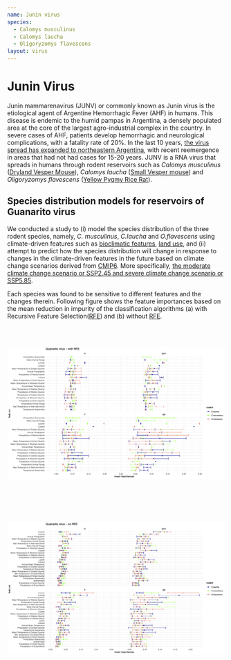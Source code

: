 ```yaml
---
name: Junin virus
species:
  - Calomys musculinus
  - Calomys laucha
  - Oligoryzomys flavescens
layout: virus
---
```


# Junin Virus

Junin mammarenavirus (JUNV) or commonly known as Junin virus is the etiological agent of Argentine Hemorrhagic Fever (AHF) in humans. This disease is endemic to the humid pampas in Argentina, a densely populated area at the core of the largest agro-industrial complex in the country. In severe cases of AHF, patients develop hemorrhagic and neurological complications, with a fatality rate of 20%. In the last 10 years, [the virus spread has expanded to northeastern Argentina](https://www.biorxiv.org/content/10.1101/2024.06.24.600371v1), with recent reemergence in areas that had not had cases for 15-20 years. JUNV is a RNA virus that spreads in humans through rodent reservoirs such as _Calomys musculinus_ ([Dryland Vesper Mouse](resources/calomys_musculinus)), _Calomys laucha_ ([Small Vesper mouse](resources/calomys_laucha)) and _Oligoryzomys flavescens_ ([Yellow Pygmy Rice Rat](resources/oligoryzomys_flavescens)).

## Species distribution models for reservoirs of Guanarito virus

We conducted a study to (i) model the species distribution of the three rodent species, namely, _C. musculinus_, _C.laucha_ and _O.flavescens_ using climate-driven features such as [bioclimatic features](https://www.worldclim.org/data/bioclim.html), [land use](https://lcluc.umd.edu/), and (ii) attempt to predict how the species distribution will change in response to changes in the climate-driven features in the future based on climate change scenarios derived from [CMIP6](https://www.carbonbrief.org/cmip6-the-next-generation-of-climate-models-explained/#:~:text=model%20sensitivity%20values.-,Future%20warming%20in%20CMIP6,-The%20limited%20number). More specifically, [the moderate climate change scenario or SSP2.45 and severe climate change scenario or SSP5.85](https://www.carbonbrief.org/explainer-the-high-emissions-rcp8-5-global-warming-scenario/#:~:text=The%20new%20SSP%20scenarios).

Each species was found to be sensitive to different features and the changes therein. Following figure shows the feature importances based on the mean reduction in impurity of the classification algorithms (a) with Recursive Feature Selection([RFE](https://scikit-learn.org/dev/modules/generated/sklearn.feature_selection.RFE.html)) and (b) without [RFE](https://scikit-learn.org/dev/modules/generated/sklearn.feature_selection.RFE.html).

<br><br>

![Fig a. Feature importances for four classification algorithms respectively with RFE](images/RFE_junin.png)

<br><br><br><br>

![Fig b. Feature importances for four classification algorithms respectively without RFE](images/noRFE_junin.png)

<br><br>

